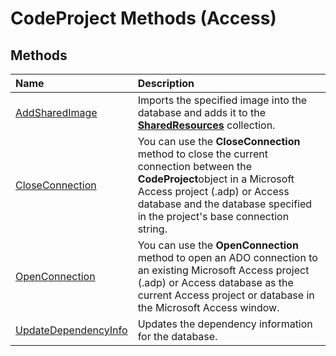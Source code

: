 
# CodeProject Methods (Access)

## Methods



|**Name**|**Description**|
|:-----|:-----|
| [AddSharedImage](7e1e0455-65e0-820e-e25c-17989a40000b.md)|Imports the specified image into the database and adds it to the  **[SharedResources](45323141-e7df-1c70-efe2-926c1990d5e0.md)** collection.|
| [CloseConnection](850a09c8-45a8-26e4-79f5-e688599a990a.md)|You can use the  **CloseConnection** method to close the current connection between the **CodeProject**object in a Microsoft Access project (.adp) or Access database and the database specified in the project's base connection string.|
| [OpenConnection](ed67b379-20aa-0d4c-11e0-3bb2fbe4ff06.md)|You can use the  **OpenConnection** method to open an ADO connection to an existing Microsoft Access project (.adp) or Access database as the current Access project or database in the Microsoft Access window.|
| [UpdateDependencyInfo](52530a57-6246-d204-b317-0673f762f138.md)|Updates the dependency information for the database.|
